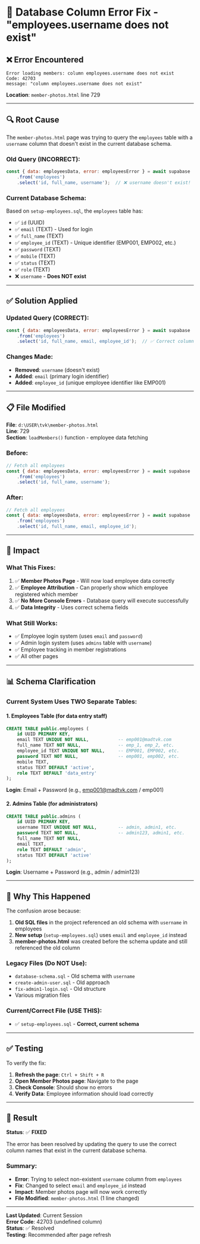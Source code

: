 # 🔧 Database Column Error Fix - "employees.username does not exist"

## ❌ Error Encountered

```
Error loading members: column employees.username does not exist
Code: 42703
message: "column employees.username does not exist"
```

**Location**: `member-photos.html` line 729

---

## 🔍 Root Cause

The `member-photos.html` page was trying to query the `employees` table with a `username` column that doesn't exist in the current database schema.

### Old Query (INCORRECT):
```javascript
const { data: employeesData, error: employeesError } = await supabase
    .from('employees')
    .select('id, full_name, username');  // ❌ username doesn't exist!
```

### Current Database Schema:
Based on `setup-employees.sql`, the `employees` table has:
- ✅ `id` (UUID)
- ✅ `email` (TEXT) - Used for login
- ✅ `full_name` (TEXT)
- ✅ `employee_id` (TEXT) - Unique identifier (EMP001, EMP002, etc.)
- ✅ `password` (TEXT)
- ✅ `mobile` (TEXT)
- ✅ `status` (TEXT)
- ✅ `role` (TEXT)
- ❌ `username` - **Does NOT exist**

---

## ✅ Solution Applied

### Updated Query (CORRECT):
```javascript
const { data: employeesData, error: employeesError } = await supabase
    .from('employees')
    .select('id, full_name, email, employee_id');  // ✅ Correct columns!
```

### Changes Made:
- **Removed**: `username` (doesn't exist)
- **Added**: `email` (primary login identifier)
- **Added**: `employee_id` (unique employee identifier like EMP001)

---

## 📋 File Modified

**File**: `d:\USER\tvk\member-photos.html`  
**Line**: 729  
**Section**: `loadMembers()` function - employee data fetching

### Before:
```javascript
// Fetch all employees
const { data: employeesData, error: employeesError } = await supabase
    .from('employees')
    .select('id, full_name, username');
```

### After:
```javascript
// Fetch all employees
const { data: employeesData, error: employeesError } = await supabase
    .from('employees')
    .select('id, full_name, email, employee_id');
```

---

## 🎯 Impact

### What This Fixes:
1. ✅ **Member Photos Page** - Will now load employee data correctly
2. ✅ **Employee Attribution** - Can properly show which employee registered which member
3. ✅ **No More Console Errors** - Database query will execute successfully
4. ✅ **Data Integrity** - Uses correct schema fields

### What Still Works:
- ✅ Employee login system (uses `email` and `password`)
- ✅ Admin login system (uses `admins` table with `username`)
- ✅ Employee tracking in member registrations
- ✅ All other pages

---

## 📊 Schema Clarification

### Current System Uses TWO Separate Tables:

#### 1. **Employees Table** (for data entry staff)
```sql
CREATE TABLE public.employees (
    id UUID PRIMARY KEY,
    email TEXT UNIQUE NOT NULL,           -- emp001@madtvk.com
    full_name TEXT NOT NULL,              -- emp_1, emp_2, etc.
    employee_id TEXT UNIQUE NOT NULL,     -- EMP001, EMP002, etc.
    password TEXT NOT NULL,               -- emp001, emp002, etc.
    mobile TEXT,
    status TEXT DEFAULT 'active',
    role TEXT DEFAULT 'data_entry'
);
```

**Login**: Email + Password (e.g., emp001@madtvk.com / emp001)

#### 2. **Admins Table** (for administrators)
```sql
CREATE TABLE public.admins (
    id UUID PRIMARY KEY,
    username TEXT UNIQUE NOT NULL,        -- admin, admin1, etc.
    password TEXT NOT NULL,               -- admin123, admin1, etc.
    full_name TEXT NOT NULL,
    email TEXT,
    role TEXT DEFAULT 'admin',
    status TEXT DEFAULT 'active'
);
```

**Login**: Username + Password (e.g., admin / admin123)

---

## 🔄 Why This Happened

The confusion arose because:
1. **Old SQL files** in the project referenced an old schema with `username` in employees
2. **New setup** (`setup-employees.sql`) uses `email` and `employee_id` instead
3. **member-photos.html** was created before the schema update and still referenced the old column

### Legacy Files (Do NOT Use):
- `database-schema.sql` - Old schema with `username`
- `create-admin-user.sql` - Old approach
- `fix-admin1-login.sql` - Old structure
- Various migration files

### Current/Correct File (USE THIS):
- ✅ `setup-employees.sql` - **Correct, current schema**

---

## ✅ Testing

To verify the fix:

1. **Refresh the page**: `Ctrl + Shift + R`
2. **Open Member Photos page**: Navigate to the page
3. **Check Console**: Should show no errors
4. **Verify Data**: Employee information should load correctly

---

## 🎉 Result

**Status**: ✅ **FIXED**

The error has been resolved by updating the query to use the correct column names that exist in the current database schema.

### Summary:
- **Error**: Trying to select non-existent `username` column from `employees`
- **Fix**: Changed to select `email` and `employee_id` instead
- **Impact**: Member photos page will now work correctly
- **File Modified**: `member-photos.html` (1 line changed)

---

**Last Updated**: Current Session  
**Error Code**: 42703 (undefined column)  
**Status**: ✅ Resolved  
**Testing**: Recommended after page refresh
